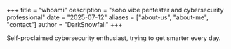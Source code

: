 +++
title = "whoami"
description = "soho vibe pentester and cybersecurity professional"
date = "2025-07-12"
aliases = ["about-us", "about-me", "contact"]
author = "DarkSnowfall"
+++

Self-proclaimed cybersecurity enthusiast, trying to get smarter every day.